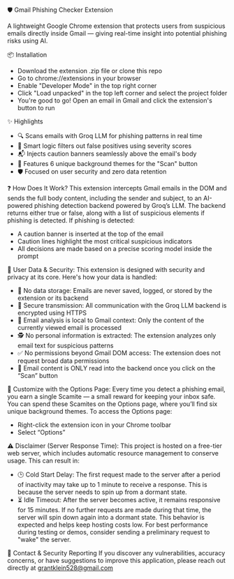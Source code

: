 🛡️ Gmail Phishing Checker Extension

A lightweight Google Chrome extension that protects users from suspicious emails directly inside Gmail — giving real-time insight into potential phishing risks using AI.

📦 Installation
- Download the extension .zip file or clone this repo
- Go to chrome://extensions in your browser
- Enable "Developer Mode" in the top right corner
- Click "Load unpacked" in the top left corner and select the project folder
- You're good to go! Open an email in Gmail and click the extension's button to run

✨ Highlights
- 🔍 Scans emails with Groq LLM for phishing patterns in real time
- 🧠 Smart logic filters out false positives using severity scores
- 📬 Injects caution banners seamlessly above the email's body
- 🎨 Features 6 unique background themes for the "Scan" button
- 🛡️ Focused on user security and zero data retention

❓ How Does It Work? 
This extension intercepts Gmail emails in the DOM and sends the full body content, including the sender and subject, to an AI-powered phishing detection backend powered by Groq’s LLM. The backend returns either true or false, along with a list of suspicious elements if phishing is detected.
If phishing is detected:
- A caution banner is inserted at the top of the email
- Caution lines highlight the most critical suspicious indicators
- All decisions are made based on a precise scoring model inside the prompt

🔐 User Data & Security: 
This extension is designed with security and privacy at its core. Here's how your data is handled:
- 🚫 No data storage: Emails are never saved, logged, or stored by the extension or its backend
- 📡 Secure transmission: All communication with the Groq LLM backend is encrypted using HTTPS
- 🎯 Email analysis is local to Gmail context: Only the content of the currently viewed email is processed
- 🕵️ No personal information is extracted: The extension analyzes only email text for suspicious patterns
- ✅ No permissions beyond Gmail DOM access: The extension does not request broad data permissions
- 🔘 Email content is ONLY read into the backend once you click on the “Scan” button

🎨 Customize with the Options Page:
Every time you detect a phishing email, you earn a single Scamite — a small reward for keeping your inbox safe. You can spend these Scamites on the Options page, where you’ll find six unique background themes.
To access the Options page:
- Right-click the extension icon in your Chrome toolbar
- Select “Options”

⚠️ Disclaimer (Server Response Time):
This project is hosted on a free-tier web server, which includes automatic resource management to conserve usage. This can result in:
- 🕒 Cold Start Delay: The first request made to the server after a period of inactivity may take up to 1 minute to receive a response. This is because the server needs to spin up from a dormant state.
- ⏳ Idle Timeout: After the server becomes active, it remains responsive for 15 minutes. If no further requests are made during that time, the server will spin down again into a dormant state.
This behavior is expected and helps keep hosting costs low. For best performance during testing or demos, consider sending a preliminary request to "wake" the server.

📮 Contact & Security Reporting
If you discover any vulnerabilities, accuracy concerns, or have suggestions to improve this application, please reach out directly at grantklein528@gmail.com
